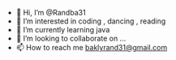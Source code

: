 - 👋 Hi, I’m @Randba31
- 👀 I’m interested in coding , dancing , reading 
- 🌱 I’m currently learning java 
- 💞️ I’m looking to collaborate on ...
- 📫 How to reach me baklyrand31@gmail.com

<!---
Randba31/Randba31 is a ✨ special ✨ repository because its `README.md` (this file) appears on your GitHub profile.
You can click the Preview link to take a look at your changes.
--->
